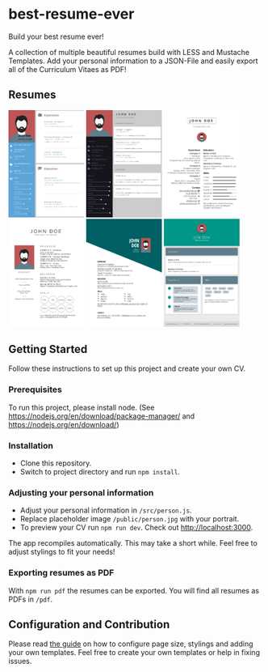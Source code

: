 # best-resume-ever

Build your best resume ever!

A collection of multiple beautiful resumes build with LESS and Mustache Templates. Add your personal information to a JSON-File and easily export all of the Curriculum Vitaes as PDF!




## Resumes

<a href="public/preview/resume-material-blue.png"><img src="public/preview/resume-material-blue.png" width="150"/></a>
<a href="public/preview/resume-material-dark.png"><img src="public/preview/resume-material-dark.png" width="150"/></a>
<a href="public/preview/resume-left-right.png"><img src="public/preview/resume-left-right.png" width="150"/></a>
<a href="public/preview/resume-side-bar.png"><img src="public/preview/resume-side-bar.png" width="150"/></a>
<a href="public/preview/resume-oblique.png"><img src="public/preview/resume-oblique.png" width="150"/></a>
<a href="public/preview/resume-grey-boxes.png"><img src="public/preview/resume-grey-boxes.png" width="150"/></a>



## Getting Started

Follow these instructions to set up this project and create your own CV.



### Prerequisites

To run this project, please install node. (See https://nodejs.org/en/download/package-manager/ and https://nodejs.org/en/download/)



### Installation

- Clone this repository.
- Switch to project directory and run `npm install`.



### Adjusting your personal information

- Adjust your personal information in `/src/person.js`.
- Replace placeholder image `/public/person.jpg` with your portrait.
- To preview your CV run `npm run dev`. Check out <http://localhost:3000>.

The app recompiles automatically. This may take a short while. Feel free to adjust stylings to fit your needs!



### Exporting resumes as PDF

With `npm run pdf` the resumes can be exported. You will find all resumes as PDFs in `/pdf`.



## Configuration and Contribution

Please read [the guide](/docs/Docs.md) on how to configure page size, stylings and adding your own templates.
Feel free to create your own templates or help in fixing issues.
